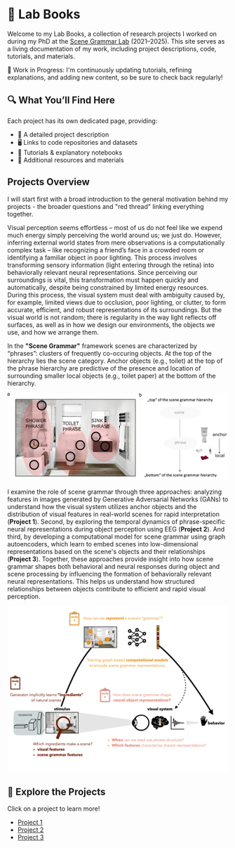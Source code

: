# 🧠 Lab Books

Welcome to my Lab Books, a collection of research projects I worked on during my PhD at the [Scene Grammar Lab](https://www.scenegrammarlab.com/) (2021–2025). This site serves as a living documentation of my work, including project descriptions, code, tutorials, and materials.

🚧 Work in Progress: I'm continuously updating tutorials, refining explanations, and adding new content, so be sure to check back regularly!

## 🔍 What You’ll Find Here

Each project has its own dedicated page, providing:

- 📖 A detailed project description
- 🖥️ Links to code repositories and datasets
- 📑 Tutorials & explanatory notebooks
- 🔗 Additional resources and materials

## Projects Overview

I will start first with a broad introduction to the general motivation behind my projects - the broader questions and "red thread" linking everything together. 

Visual perception seems effortless – most of us do not feel like we expend much energy simply perceiving the world around us; we just do. However, inferring external world states from mere observations is a computationally complex task – like recognizing a friend’s face in a crowded room or identifying a familiar object in poor lighting. This process involves transforming sensory information (light entering through the retina) into behaviorally relevant neural representations. Since perceiving our surroundings is vital, this transformation must happen quickly and automatically, despite being constrained by limited energy resources. During this process, the visual system must deal with ambiguity caused by, for example, limited views due to occlusion, poor lighting, or clutter, to form accurate, efficient, and robust representations of its surroundings. But the visual world is not random; there is regularity in the way light reflects off surfaces, as well as in how we design our environments, the objects
we use, and how we arrange them.

In the **"Scene Grammar"**  framework scenes are characterized by “phrases”: clusters of frequently
co-occuring objects. At the top of the hierarchy lies the scene category. Anchor objects (e.g., toilet) at the top of the phrase hierarchy are predictive of the presence and location of surrounding smaller local objects (e.g., toilet paper) at the
bottom of the hierarchy.

![Figure 0.2: Projects Overview](assets/images/Figure02.png)

I examine the role of scene grammar through three approaches: analyzing features in images generated by Generative Adversarial Networks (GANs) to understand how the visual system utilizes anchor objects and the distribution of visual features in real-world scenes for rapid interpretation (**Project 1**). Second, by exploring the temporal dynamics of phrase-specific neural representations during object perception using EEG (**Project 2**). And third, by developing a computational model for scene grammar using graph autoencoders, which learn to embed scenes into low-dimensional representations based on the scene's objects and their relationships (**Project 3**). Together, these approaches provide insight into how scene grammar shapes both behavioral and neural responses during object and scene processing by influencing
the formation of behaviorally relevant neural representations. This helps us understand how structured relationships between objects contribute to efficient and rapid visual perception.

![Figure 0.2: Projects Overview](assets/images/Figure0.png)

## 🚀 Explore the Projects

Click on a project to learn more!

- [Project 1](projects/project-1.md)
- [Project 2](projects/project-2.md)
- [Project 3](projects/project-3.md)
